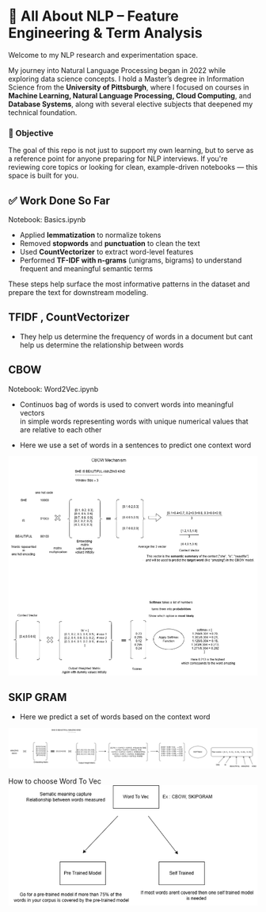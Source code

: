 # 🧠 All About NLP – Feature Engineering & Term Analysis

Welcome to my NLP research and experimentation space.

My journey into Natural Language Processing began in 2022 while exploring data science concepts. I hold a Master’s degree in Information Science from the **University of Pittsburgh**, where I focused on courses in **Machine Learning, Natural Language Processing, Cloud Computing**, and **Database Systems**, along with several elective subjects that deepened my technical foundation.


### 🎯 Objective

The goal of this repo is not just to support my own learning, but to serve as a reference point for anyone preparing for NLP interviews. If you're reviewing core topics or looking for clean, example-driven notebooks — this space is built for you.

## ✅ Work Done So Far

Notebook: Basics.ipynb
- Applied **lemmatization** to normalize tokens
- Removed **stopwords** and **punctuation** to clean the text
- Used **CountVectorizer** to extract word-level features
- Performed **TF-IDF with n-grams** (unigrams, bigrams) to understand frequent and meaningful semantic terms

These steps help surface the most informative patterns in the dataset and prepare the text for downstream modeling.

## TFIDF , CountVectorizer 
- They help us determine the frequency of words in a document but cant help us determine the relationship between words

## CBOW 
Notebook: Word2Vec.ipynb
- Continuos bag of words is used to convert words into meaningful vectors  
in simple words representing words with  unique numerical values that are relative to each other

- Here we use a set of words in a sentences to predict one context word

![alt text](images/CBOW.png)

## SKIP GRAM 
- Here we predict a set of words based on the context word 

![alt text](images/SKIPGRAM.png)

How to choose Word To Vec
![alt text](Choosingwordtovec.png)